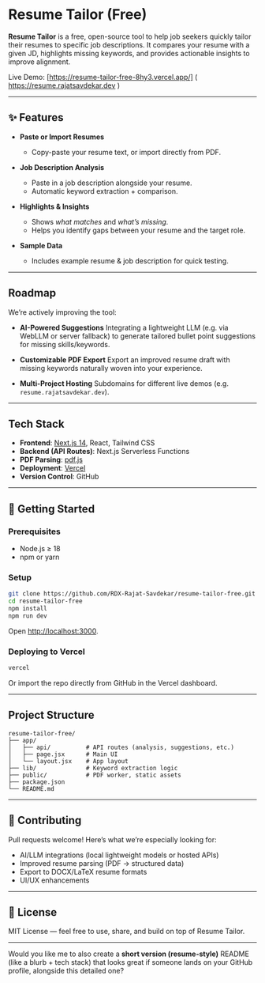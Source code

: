 # Resume Tailor (Free)

**Resume Tailor** is a free, open-source tool to help job seekers quickly tailor their resumes to specific job descriptions.
It compares your resume with a given JD, highlights missing keywords, and provides actionable insights to improve alignment.

Live Demo: [https://resume-tailor-free-8hy3.vercel.app/] 
( https://resume.rajatsavdekar.dev )

---

## ✨ Features

* **Paste or Import Resumes**

  * Copy-paste your resume text, or import directly from PDF.

* **Job Description Analysis**

  * Paste in a job description alongside your resume.
  * Automatic keyword extraction + comparison.

* **Highlights & Insights**

  * Shows *what matches* and *what’s missing*.
  * Helps you identify gaps between your resume and the target role.

* **Sample Data**

  * Includes example resume & job description for quick testing.

---

## Roadmap

We’re actively improving the tool:

* **AI-Powered Suggestions**
  Integrating a lightweight LLM (e.g. via WebLLM or server fallback) to generate tailored bullet point suggestions for missing skills/keywords.

* **Customizable PDF Export**
  Export an improved resume draft with missing keywords naturally woven into your experience.

* **Multi-Project Hosting**
  Subdomains for different live demos (e.g. `resume.rajatsavdekar.dev`).

---

## Tech Stack

* **Frontend**: [Next.js 14](https://nextjs.org/), React, Tailwind CSS
* **Backend (API Routes)**: Next.js Serverless Functions
* **PDF Parsing**: [pdf.js](https://mozilla.github.io/pdf.js/)
* **Deployment**: [Vercel](https://vercel.com/)
* **Version Control**: GitHub

---

## 🚀 Getting Started

### Prerequisites

* Node.js ≥ 18
* npm or yarn

### Setup

```bash
git clone https://github.com/RDX-Rajat-Savdekar/resume-tailor-free.git
cd resume-tailor-free
npm install
npm run dev
```

Open [http://localhost:3000](http://localhost:3000).

### Deploying to Vercel

```bash
vercel
```

Or import the repo directly from GitHub in the Vercel dashboard.

---

## Project Structure

```
resume-tailor-free/
├── app/
│   ├── api/          # API routes (analysis, suggestions, etc.)
│   ├── page.jsx      # Main UI
│   └── layout.jsx    # App layout
├── lib/              # Keyword extraction logic
├── public/           # PDF worker, static assets
├── package.json
└── README.md
```

---

## 🤝 Contributing

Pull requests welcome! Here’s what we’re especially looking for:

* AI/LLM integrations (local lightweight models or hosted APIs)
* Improved resume parsing (PDF → structured data)
* Export to DOCX/LaTeX resume formats
* UI/UX enhancements

---

## 📜 License

MIT License — feel free to use, share, and build on top of Resume Tailor.

---

Would you like me to also create a **short version (resume-style)** README (like a blurb + tech stack) that looks great if someone lands on your GitHub profile, alongside this detailed one?

